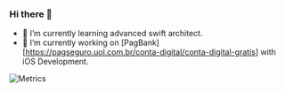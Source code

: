 ### Hi there 👋

- 🌱 I’m currently learning advanced swift architect.
- 🔭 I’m currently working on [PagBank][https://pagseguro.uol.com.br/conta-digital/conta-digital-gratis] with iOS Development. 

![Metrics](https://metrics.lecoq.io/Arbigaus?template=classic&languages=1&gists=1&base=header%2C%20activity%2C%20community%2C%20repositories%2C%20metadata&base.indepth=false&base.hireable=false&base.skip=false&languages=false&languages.ignored=PHP%2C%20HTML&languages.limit=8&languages.threshold=0%25&languages.other=true&languages.colors=github&languages.aliases=javascript%3AJS%2C%20typescript%3ATS&languages.sections=most-used&languages.indepth=false&languages.analysis.timeout=15&languages.categories=markup%2C%20programming&languages.recent.categories=markup%2C%20programming&languages.recent.load=300&languages.recent.days=14&gists=false&config.timezone=America%2FSao_Paulo)

<!--
**Arbigaus/Arbigaus** is a ✨ _special_ ✨ repository because its `README.md` (this file) appears on your GitHub profile.

Here are some ideas to get you started:

- 🔭 I’m currently working on ...
- 🌱 I’m currently learning ...
- 👯 I’m looking to collaborate on ...
- 🤔 I’m looking for help with ...
- 💬 Ask me about ...
- 📫 How to reach me: ...
- 😄 Pronouns: ...
- ⚡ Fun fact: ...


[![Gerson's GitHub stats](https://github-readme-stats.vercel.app/api?username=Arbigaus&theme=radical)](#) | [![Top Langs](https://github-readme-stats.vercel.app/api/top-langs/?username=Arbigaus&theme=radical&hide=jupyter%20notebook,tex,html,shell,c%23,css,ruby)](#) 
---|--

-->
